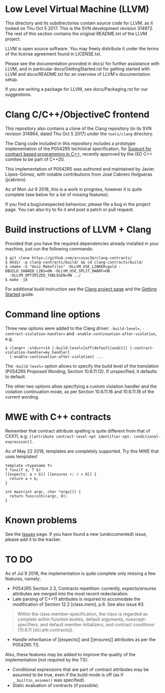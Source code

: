# Low Level Virtual Machine (LLVM)
This directory and its subdirectories contain source code for LLVM, as it
looked on Thu Oct 5 2017.  This is the SVN development revision 314972.
The rest of this section contains the original README.txt of the LLVM project.

LLVM is open source software. You may freely distribute it under the terms of
the license agreement found in LICENSE.txt.

Please see the documentation provided in docs/ for further
assistance with LLVM, and in particular docs/GettingStarted.rst for getting
started with LLVM and docs/README.txt for an overview of LLVM's
documentation setup.

If you are writing a package for LLVM, see docs/Packaging.rst for our
suggestions.

# Clang C/C++/ObjectiveC frontend
This repository also contains a clone of the Clang repository (in its SVN revision
314964, dated Thu Oct 5 2017) under the `tools/clang` directory.

The Clang code included in this repository includes a prototype implementation of
the P0542R5 techinical specification, for [Support for contract based programming
in C++](http://www.open-std.org/jtc1/sc22/wg21/docs/papers/2018/p0542r5.html), recently
approved by the ISO C++ comitee to be part of C++20.

This implementation of P0542R5 was authored and maintained by Javier López-Gómez, with
notable contributions from José Cabrero Holgueras (jcabrero).

As of Mon Jul 9 2018, this is a work in progress, however it is quite complete (see
below for a list of missing features).

If you find a bug/unexpected behaviour, please file a bug in the project page. You can
also try to fix it and post a patch or pull request.

# Build instructions of LLVM + Clang
Provided that you have the required dependencies already installed in your machine, just
run the following commands:
``` 
$ git clone https://github.com/arcosuc3m/clang-contracts/
$ mkdir -p clang-contracts/build/ && cd clang-contracts/build/
$ cmake -G "Unix Makefiles" -DLLVM_USE_LINKER=gold -DBUILD_SHARED_LIBS=ON -DLLVM_USE_SPLIT_DWARF=ON
  -DLLVM_OPTIMIZED_TABLEGEN=ON ../
$ make -j8
```

For additional build instruction see the [Clang project page](http://clang.llvm.org/) and
the [Getting Started](http://clang.llvm.org/get_started.html) guide.

# Command line options
Three new options were added to the Clang driver: `-build-level=`, `-contract-violation-handler=`
and `-enable-continuation-after-violation`, e.g.
```
$ clang++ -std=c++14 [-build-level=[off|default|audit]] [-contract-violation-handler=my_handler]
  [-enable-continuation-after-violation] ...
```

The `-build-level=` option allows to specify the build level of the translation (P0542R5
Proposed Wording, Section 10.6.11.12). If unspecified, it defaults to default.

The other two options allow specifying a custom violation handler and the violation
continuation mode, as per Section 10.6.11.16 and 10.6.11.18 of the current wording.

# MWE with C++ contracts
Remember that contract attribute spelling is quite different from that of CXX11, e.g.
`[[attribute contract-level-opt identifier-opt: conditional-expression]]`.

As of May 22 2018, templates are completely supported. Try this MWE that uses templates!
```
template <typename T>
T func(T a, T b)
[[expects: a > b]] [[ensures r: r > 0]] {
  return a + b;
}

int main(int argc, char *argv[]) {
  return func<int>(argc, 0);
}
```

# Known problems
See the [Issues](https://github.com/arcosuc3m/clang-contracts/issues) page. If you have found
a new (undocumented) issue, please add it to the tracker.

# TO DO
As of Jul 9 2018, the implementation is quite complete only missing a few features, namely:
- P0542R5 Section 2.3, Contracts repetition: currently, expects/ensures attributes are
merged into the most recent redeclaration.
- Late parsing of C++11 attributes is required to accomodate the modification of Section 12.2
[class.mem], p.6.  See also issue #3.
> Within the class member-specification, the class is regarded as complete within function
> bodies, default arguments, noexcept-specifiers, and default member initializers, and
> contract conditions (10.6.11 [dcl.attr.contracts]).
- Handle inheritance of [[expects]] and [[ensures]] attributes as per the P0542R5 TS.

Also, these features may be added to improve the quality of the implementation (not required 
by the TS):
- Conditional expressions that are part of contract attributes may be assumed to be true, even
if the build mode is off (as if `__builtin_assume()` was specified).
- Static evaluation of contracts (if possible).
